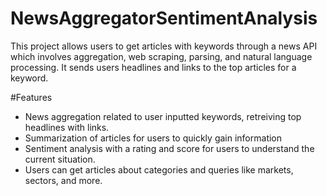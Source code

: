 # NewsAggregatorSentimentAnalysis
This project allows users to get articles with keywords through a news API which involves aggregation, web scraping, parsing, and natural language processing. It sends users headlines and links to the top articles for a keyword. 

#Features
- News aggregation related to user inputted keywords, retreiving top headlines with links.
- Summarization of articles for users to quickly gain information
- Sentiment analysis with a rating and score for users to understand the current situation.
- Users can get articles about categories and queries like markets, sectors, and more.
